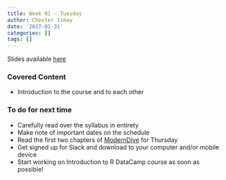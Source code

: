 ```yaml
---
title: Week 01 - Tuesday
author: Chester Ismay
date: '2017-01-31'
categories: []
tags: []
---
```


Slides available [here](http://ismayc.github.io/soc301_s2017/slides/week01-tues.html)

### Covered Content
- Introduction to the course and to each other


### To do for next time
- Carefully read over the syllabus in entirety
- Make note of important dates on the schedule
- Read the first two chapters of [ModernDive](http://moderndive.com) for Thursday
- Get signed up for Slack and download to your computer and/or mobile device
- Start working on Introduction to R DataCamp course as soon as possible!